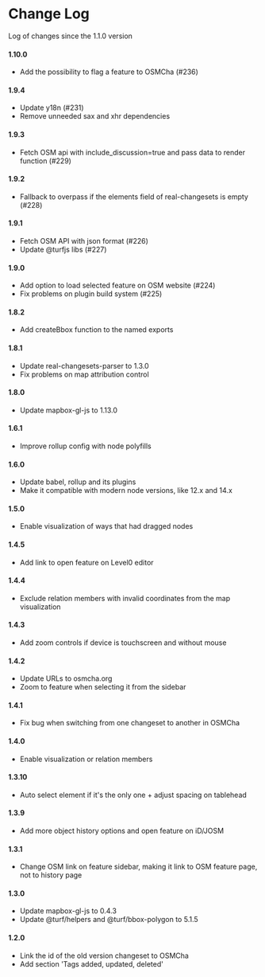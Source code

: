 # Change Log

Log of changes since the 1.1.0 version

#### 1.10.0

- Add the possibility to flag a feature to OSMCha (#236)

#### 1.9.4

- Update y18n (#231)
- Remove unneeded sax and xhr dependencies

#### 1.9.3

- Fetch OSM api with include_discussion=true and pass data to render function (#229)

#### 1.9.2

- Fallback to overpass if the elements field of real-changesets is empty (#228)

#### 1.9.1

- Fetch OSM API with json format (#226)
- Update @turfjs libs (#227)

#### 1.9.0

- Add option to load selected feature on OSM website (#224)
- Fix problems on plugin build system (#225)

#### 1.8.2

- Add createBbox function to the named exports

#### 1.8.1

- Update real-changesets-parser to 1.3.0
- Fix problems on map attribution control

#### 1.8.0

- Update mapbox-gl-js to 1.13.0

#### 1.6.1

- Improve rollup config with node polyfills

#### 1.6.0

- Update babel, rollup and its plugins
- Make it compatible with modern node versions, like 12.x and 14.x

#### 1.5.0

* Enable visualization of ways that had dragged nodes

#### 1.4.5

* Add link to open feature on Level0 editor

#### 1.4.4

* Exclude relation members with invalid coordinates from the map visualization

#### 1.4.3

* Add zoom controls if device is touchscreen and without mouse

#### 1.4.2

* Update URLs to osmcha.org
* Zoom to feature when selecting it from the sidebar

#### 1.4.1

* Fix bug when switching from one changeset to another in OSMCha

#### 1.4.0

* Enable visualization or relation members

#### 1.3.10

* Auto select element if it's the only one + adjust spacing on tablehead

#### 1.3.9

* Add more object history options and open feature on iD/JOSM

#### 1.3.1

* Change OSM link on feature sidebar, making it link to OSM feature page, not to history page

#### 1.3.0

* Update mapbox-gl-js to 0.4.3
* Update @turf/helpers and @turf/bbox-polygon to 5.1.5

#### 1.2.0

* Link the id of the old version changeset to OSMCha
* Add section 'Tags added, updated, deleted'
